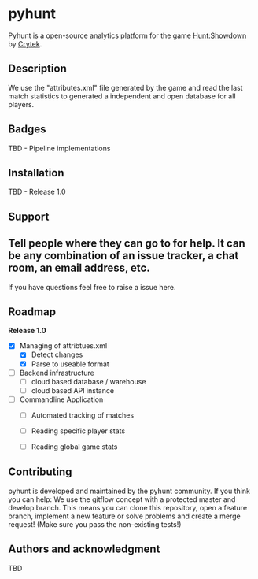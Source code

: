 # pyhunt

Pyhunt is a open-source analytics platform for the game [Hunt:Showdown](https://www.huntshowdown.com/) by [Crytek](https://www.crytek.com/). 

## Description
We use the "attributes.xml" file generated by the game and read the last match statistics to generated a independent and open database for all players.

## Badges
TBD - Pipeline implementations

## Installation
TBD - Release 1.0

## Support
Tell people where they can go to for help. It can be any combination of an issue tracker, a chat room, an email address, etc.
--
If you have questions feel free to raise a issue here.

## Roadmap

**Release 1.0**
- [x] Managing of attribtues.xml
    - [x] Detect changes 
    - [x] Parse to useable format 
- [ ] Backend infrastructure
    - [ ] cloud based database / warehouse
    - [ ] cloud based API instance
- [ ] Commandline Application
  - [ ] Automated tracking of matches
  - [ ] Reading specific player stats
  - [ ] Reading global game stats


## Contributing
pyhunt is developed and maintained by the pyhunt community. If you think you can help: We use the gitflow concept with a protected master and develop branch. This means you can clone this repository, open a feature branch, implement a new feature or solve problems and create a merge request! (Make sure you pass the non-existing tests!)

## Authors and acknowledgment
TBD
